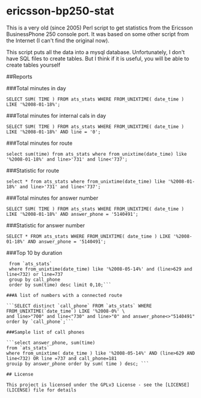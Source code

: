 # ericsson-bp250-stat
This is a very old (since 2005) Perl script to get statistics from the Ericsson BusinessPhone 250 console port.
It was based on some other script from the Internet (I can't find the original now).

This script puts all the data into a mysql database.
Unfortunately, I don't have SQL files to create tables.
But I think if it is useful, you will be able to create tables yourself

##Reports

###Total minutes in day

```SELECT SUM( TIME ) FROM ats_stats WHERE FROM_UNIXTIME( date_time ) LIKE '%2008-01-18%';```

###Total minutes for internal cals in day

```SELECT SUM( TIME ) FROM ats_stats WHERE FROM_UNIXTIME( date_time ) LIKE '%2008-01-18%' AND line = '0';```

###Total minutes for route

```select sum(time) from ats_stats where from_unixtime(date_time) like '%2008-01-18%' and line>'731' and line<'737';```

###Statistic for route

```select * from ats_stats where from_unixtime(date_time) like '%2008-01-18%' and line>'731' and line<'737';```

###Total minutes for answer number

```SELECT SUM( TIME ) FROM ats_stats WHERE FROM_UNIXTIME( date_time ) LIKE '%2008-01-18%' AND answer_phone = '5140491';```

###Statistic for answer number

```SELECT * FROM ats_stats WHERE FROM_UNIXTIME( date_time ) LIKE '%2008-01-18%' AND answer_phone = '5140491';```

###Top 10 by duration

``` select call_phone, sum(time)
 from `ats_stats`
 where from_unixtime(date_time) like '%2008-05-14%' and (line>629 and line<732) or line=737
 group by call_phone
 order by sum(time) desc limit 0,10;```

###A list of numbers with a connected route

```SELECT distinct `call_phone` FROM `ats_stats` WHERE FROM_UNIXTIME(`date_time`) LIKE '%2008-0%' \
and line>"700" and line<"730" and line>"0" and answer_phone<>"5140491" order by `call_phone`;```

###Sample list of call phones

```select answer_phone, sum(time)
from `ats_stats`
where from_unixtime( date_time ) like '%2008-05-14%' AND (line>629 AND line<732) OR line =737 and call_phone=181
grouip by answer_phone order by sum( time ) desc; ```

## License

This project is licensed under the GPLv3 License - see the [LICENSE](LICENSE) file for details
